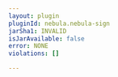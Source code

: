 ```yaml
---
layout: plugin
pluginId: nebula.nebula-sign
jarSha1: INVALID
isJarAvailable: false
error: NONE
violations: []

---
```

